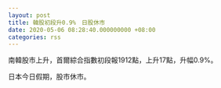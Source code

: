 ```yaml
---
layout: post
title: 韓股初段升0.9%　日股休市
date: 2020-05-06 08:28:40.000000000 +08:00
categories: rss
---
```


南韓股市上升，首爾綜合指數初段報1912點，上升17點，升幅0.9%。

日本今日假期，股市休市。
